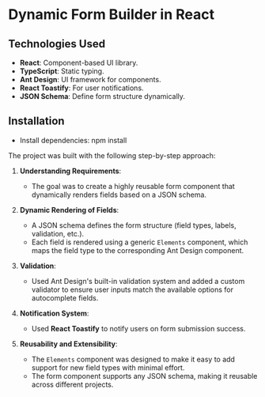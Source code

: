# Dynamic Form Builder in React

## Technologies Used

- **React**: Component-based UI library.
- **TypeScript**: Static typing.
- **Ant Design**: UI framework for components.
- **React Toastify**: For user notifications.
- **JSON Schema**: Define form structure dynamically.

## Installation

- Install dependencies: npm install


The project was built with the following step-by-step approach:

1. **Understanding Requirements**:
   - The goal was to create a highly reusable form component that dynamically renders fields based on a JSON schema.

2. **Dynamic Rendering of Fields**:
   - A JSON schema defines the form structure (field types, labels, validation, etc.).
   - Each field is rendered using a generic `Elements` component, which maps the field type to the corresponding Ant Design component.

3. **Validation**:
   - Used Ant Design's built-in validation system and added a custom validator to ensure user inputs match the available options for autocomplete fields.

4. **Notification System**:
   - Used **React Toastify** to notify users on form submission success.

5. **Reusability and Extensibility**:
   - The `Elements` component was designed to make it easy to add support for new field types with minimal effort.
   - The form component supports any JSON schema, making it reusable across different projects.
